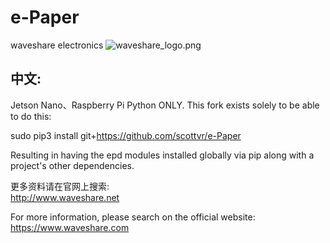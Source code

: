 ﻿# e-Paper  
waveshare electronics
![waveshare_logo.png](waveshare_logo.png)

## 中文:  
Jetson Nano、Raspberry Pi Python ONLY.
This fork exists solely to be able to do this:

sudo pip3 install git+https://github.com/scottvr/e-Paper

Resulting in having the epd modules installed globally via pip along with 
a project's other dependencies.
    
更多资料请在官网上搜索:  
http://www.waveshare.net


For more information, please search on the official website:   
https://www.waveshare.com



